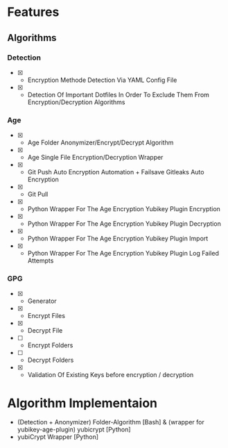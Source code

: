 # Features

## Algorithms
### Detection
- [x] - Encryption Methode Detection Via YAML Config File
- [x] - Detection Of Important Dotfiles In Order To Exclude Them From Encryption/Decryption Algorithms
### Age
- [x] - Age Folder Anonymizer/Encrypt/Decrypt Algorithm
- [x] - Age Single File Encryption/Decryption Wrapper
- [x] - Git Push Auto Encryption Automation + Failsave Gitleaks Auto Encryption
- [x] - Git Pull
- [x] - Python Wrapper For The Age Encryption Yubikey Plugin Encryption
- [x] - Python Wrapper For The Age Encryption Yubikey Plugin Decryption
- [x] - Python Wrapper For The Age Encryption Yubikey Plugin Import
- [x] - Python Wrapper For The Age Encryption Yubikey Plugin Log Failed Attempts
### GPG
- [x] - Generator
- [x] - Encrypt Files
- [x] - Decrypt File
- [ ] - Encrypt Folders
- [ ] - Decrypt Folders
- [x] - Validation Of Existing Keys before encryption / decryption
# Algorithm Implementaion
- (Detection + Anonymizer) Folder-Algorithm [Bash] & (wrapper for yubikey-age-plugin) yubicrypt [Python] 
- yubiCrypt Wrapper [Python]


